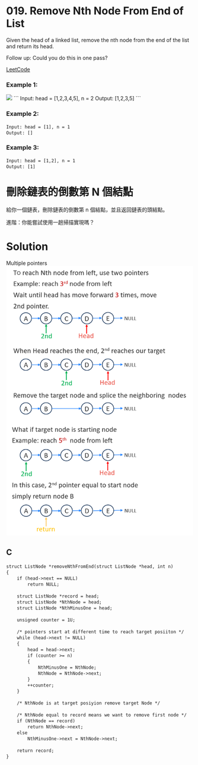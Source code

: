 # 019. Remove Nth Node From End of List
Given the head of a linked list, remove the nth node from the end of the list and return its head.

Follow up: Could you do this in one pass?

[LeetCode](https://leetcode.com/problems/remove-nth-node-from-end-of-list/)  

### Example 1:
<img src="img/019_q.png" width = "550"/>
```
Input: head = [1,2,3,4,5], n = 2
Output: [1,2,3,5]
```

### Example 2:
```
Input: head = [1], n = 1
Output: []
```

### Example 3:
```
Input: head = [1,2], n = 1
Output: [1]
```

#  刪除鏈表的倒數第 N 個結點
給你一個鏈表，刪除鏈表的倒數第 n 個結點，並且返回鏈表的頭結點。

進階：你能嘗試使用一趟掃描實現嗎？  

# Solution
Multiple pointers
<img src="img/019.png" width = "700"/>
## C

```
struct ListNode *removeNthFromEnd(struct ListNode *head, int n)
{
    if (head->next == NULL)
        return NULL;

    struct ListNode *record = head;
    struct ListNode *NthNode = head;
    struct ListNode *NthMinusOne = head;

    unsigned counter = 1U;

    /* pointers start at different time to reach target posiiton */
    while (head->next != NULL)
    {
        head = head->next;
        if (counter >= n)
        {
            NthMinusOne = NthNode;
            NthNode = NthNode->next;
        }
        ++counter;
    }

    /* NthNode is at target posiyion remove target Node */

    /* NthNode equal to record means we want to remove first node */
    if (NthNode == record)
        return NthNode->next;
    else
        NthMinusOne->next = NthNode->next;

    return record;
}
```
